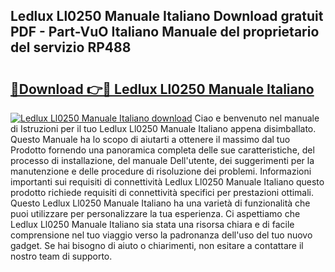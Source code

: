 ## Ledlux Ll0250 Manuale Italiano Download gratuit PDF - Part-VuO Italiano Manuale del proprietario del servizio RP488

# <h2><a href="http://dffed0.blite.top/?on=Ledlux+Ll0250+Manuale+Italiano">🔗Download 👉🔴 Ledlux Ll0250 Manuale Italiano</a></h2>

[![Ledlux Ll0250 Manuale Italiano download](https://i.imgur.com/lujVjoI.png)](http://dffed0.blite.top/?on=Ledlux+Ll0250+Manuale+Italiano)
Ciao e benvenuto nel manuale di Istruzioni per il tuo Ledlux Ll0250 Manuale Italiano appena disimballato. Questo Manuale ha lo scopo di aiutarti a ottenere il massimo dal tuo Prodotto fornendo una panoramica completa delle sue caratteristiche, del processo di installazione, del manuale Dell'utente, dei suggerimenti per la manutenzione e delle procedure di risoluzione dei problemi. Informazioni importanti sui requisiti di connettività Ledlux Ll0250 Manuale Italiano questo prodotto richiede requisiti di connettività specifici per prestazioni ottimali. Questo Ledlux Ll0250 Manuale Italiano ha una varietà di funzionalità che puoi utilizzare per personalizzare la tua esperienza. Ci aspettiamo che Ledlux Ll0250 Manuale Italiano sia stata una risorsa chiara e di facile comprensione nel tuo viaggio verso la padronanza dell'uso del tuo nuovo gadget. Se hai bisogno di aiuto o chiarimenti, non esitare a contattare il nostro team di supporto.
